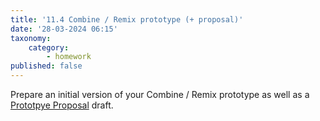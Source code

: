 ```yaml
---
title: '11.4 Combine / Remix prototype (+ proposal)'
date: '28-03-2024 06:15'
taxonomy:
    category:
        - homework
published: false
---
```


Prepare an initial version of your Combine / Remix prototype as well as a [Prototpye Proposal](https://hsci214.caseyanderson.com/home/week-1/prototype-proposal-format) draft.
